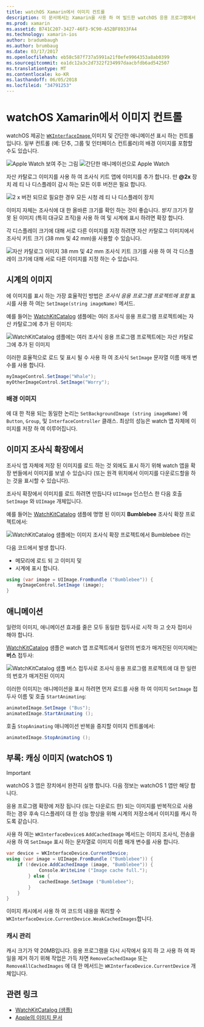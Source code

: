 ```yaml
---
title: watchOS Xamarin에서 이미지 컨트롤
description: 이 문서에서는 Xamarin을 사용 하 여 빌드한 watchOS 응용 프로그램에서 이미지 컨트롤을 사용 하는 방법을 설명 합니다. 이미지 조사식 확장, 애니메이션 및에 추가 SetImage 메서드 WKInterfaceImage 컨트롤에 설명 합니다.
ms.prod: xamarin
ms.assetid: B741C207-3427-46F3-9C90-A52BF8933FA4
ms.technology: xamarin-ios
author: bradumbaugh
ms.author: brumbaug
ms.date: 03/17/2017
ms.openlocfilehash: eb58c587f737a5991a21f0efe9964353a8ab0399
ms.sourcegitcommit: ea1dc12a3c2d7322f234997daacbfdb6ad542507
ms.translationtype: MT
ms.contentlocale: ko-KR
ms.lasthandoff: 06/05/2018
ms.locfileid: "34791253"
---
```

# <a name="watchos-image-controls-in-xamarin"></a>watchOS Xamarin에서 이미지 컨트롤

watchOS 제공는 [ `WKInterfaceImage` ](https://developer.xamarin.com/api/type/WatchKit.WKInterfaceImage/) 이미지 및 간단한 애니메이션 표시 하는 컨트롤입니다. 일부 컨트롤 (예: 단추, 그룹 및 인터페이스 컨트롤러)의 배경 이미지를 포함할 수도 있습니다.

![](image-images/image-walkway.png "Apple Watch 보여 주는 그림") ![](image-images/image-animation.png "간단한 애니메이션으로 Apple Watch")
<!-- watch image courtesy of http://infinitapps.com/bezel/ -->

자산 카탈로그 이미지를 사용 하 여 조사식 키트 앱에 이미지를 추가 합니다.
만 **@2x** 장치 레 티 나 디스플레이 감시 하는 모든 이후 버전은 필요 합니다.

![](image-images/asset-universal-sml.png "2 x 버전 되므로 필요한 경우 모든 시청 레 티 나 디스플레이 장치")

이미지 자체는 조사식에 대 한 올바른 크기를 확인 하는 것이 좋습니다. *방지* 크기가 잘못 된 이미지 (특히 대규모 조직)을 사용 하 여 및 시계에 표시 하려면 확장 합니다.

각 디스플레이 크기에 대해 서로 다른 이미지를 지정 하려면 자산 카탈로그 이미지에서 조사식 키트 크기 (38 mm 및 42 mm)을 사용할 수 있습니다.

![](image-images/asset-watch-sml.png "자산 카탈로그 이미지 38 mm 및 42 mm 조사식 키트 크기를 사용 하 여 각 디스플레이 크기에 대해 서로 다른 이미지를 지정 하는 수 있습니다.")


## <a name="images-on-the-watch"></a>시계의 이미지

에 이미지를 표시 하는 가장 효율적인 방법은 *조사식 응용 프로그램 프로젝트에 포함* 표시를 사용 하 여는 `SetImage(string imageName)` 메서드.

예를 들어는 [WatchKitCatalog](https://developer.xamarin.com/samples/WatchKitCatalog/) 샘플에는 여러 조사식 응용 프로그램 프로젝트에는 자산 카탈로그에 추가 된 이미지:

![](image-images/asset-whale-sml.png "WatchKitCatalog 샘플에는 여러 조사식 응용 프로그램 프로젝트에는 자산 카탈로그에 추가 된 이미지")

이러한 효율적으로 로드 및 표시 될 수 사용 하 여 조사식 `SetImage` 문자열 이름 매개 변수를 사용 합니다.

```csharp
myImageControl.SetImage("Whale");
myOtherImageControl.SetImage("Worry");
```

### <a name="background-images"></a>배경 이미지

에 대 한 적용 되는 동일한 논리는 `SetBackgroundImage (string imageName)` 에 `Button`, `Group`, 및 `InterfaceController` 클래스. 최상의 성능은 watch 앱 자체에 이미지를 저장 하 여 이루어집니다.


## <a name="images-in-the-watch-extension"></a>이미지 조사식 확장에서

조사식 앱 자체에 저장 된 이미지를 로드 하는 것 외에도 표시 하기 위해 watch 앱을 확장 번들에서 이미지를 보낼 수 있습니다 (또는 원격 위치에서 이미지를 다운로드할을 하는 것을 표시할 수 있습니다).

조사식 확장에서 이미지를 로드 하려면 만듭니다 `UIImage` 인스턴스 한 다음 호출 `SetImage` 와 `UIImage` 개체입니다.

예를 들어는 [WatchKitCatalog](https://developer.xamarin.com/samples/monotouch/watchOS/WatchKitCatalog/) 샘플에 명명 된 이미지 **Bumblebee** 조사식 확장 프로젝트에서:

![](image-images/asset-bumblebee-sml.png "WatchKitCatalog 샘플에는 이미지 조사식 확장 프로젝트에서 Bumblebee 라는")

다음 코드에서 발생 합니다.

- 메모리에 로드 되 고 이미지 및
- 시계에 표시 합니다.

```csharp
using (var image = UIImage.FromBundle ("Bumblebee")) {
    myImageControl.SetImage (image);
}
```


## <a name="animations"></a>애니메이션

일련의 이미지, 애니메이션 효과를 줄은 모두 동일한 접두사로 시작 하 고 숫자 접미사 해야 합니다.

[WatchKitCatalog](https://developer.xamarin.com/samples/monotouch/watchOS/WatchKitCatalog/) 샘플은 watch 앱 프로젝트에서 일련의 번호가 매겨진된 이미지에는 **버스** 접두사:

![](image-images/asset-bus-animation-sml.png "WatchKitCatalog 샘플 버스 접두사로 조사식 응용 프로그램 프로젝트에 대 한 일련의 번호가 매겨진된 이미지")

이러한 이미지는 애니메이션을 표시 하려면 먼저 로드를 사용 하 여 이미지 `SetImage` 접두사 이름 및 호출 `StartAnimating`:

```csharp
animatedImage.SetImage ("Bus");
animatedImage.StartAnimating ();
```

호출 `StopAnimating` 애니메이션 반복을 중지할 이미지 컨트롤에서:

```csharp
animatedImage.StopAnimating ();
```


<a name="cache" />

## <a name="appendix-caching-images-watchos-1"></a>부록: 캐싱 이미지 (watchOS 1)

> [!IMPORTANT]
> watchOS 3 앱은 장치에서 완전히 실행 합니다. 다음 정보는 watchOS 1 앱만 해당 합니다.

응용 프로그램 확장에 저장 됩니다 (또는 다운로드 한) 되는 이미지를 반복적으로 사용 하는 경우 후속 디스플레이 대 한 성능 향상을 위해 시계의 저장소에서 이미지를 캐시 하도록 같습니다.

사용 하 여는 `WKInterfaceDevice`s `AddCachedImage` 메서드는 이미지 조사식, 전송을 사용 하 여 `SetImage` 표시 하는 문자열로 이미지 이름 매개 변수를 사용 합니다.

```csharp
var device = WKInterfaceDevice.CurrentDevice;
using (var image = UIImage.FromBundle ("Bumblebee")) {
    if (!device.AddCachedImage (image, "Bumblebee")) {
            Console.WriteLine ("Image cache full.");
        } else {
            cachedImage.SetImage ("Bumblebee");
        }
    }
}
```

이미지 캐시에서 사용 하 여 코드의 내용을 쿼리할 수 `WKInterfaceDevice.CurrentDevice.WeakCachedImages`합니다.


### <a name="managing-the-cache"></a>캐시 관리

캐시 크기가 약 20MB입니다. 응용 프로그램을 다시 시작에서 유지 하 고 사용 하 여 파일을 제거 하기 위해 작업은 가득 차면 `RemoveCachedImage` 또는 `RemoveAllCachedImages` 에 대 한 메서드는 `WKInterfaceDevice.CurrentDevice` 개체입니다.



## <a name="related-links"></a>관련 링크

- [WatchKitCatalog (샘플)](https://developer.xamarin.com/samples/monotouch/watchOS/WatchKitCatalog/)
- [Apple의 이미지 문서](https://developer.apple.com/library/prerelease/ios/documentation/General/Conceptual/WatchKitProgrammingGuide/Images.html)
